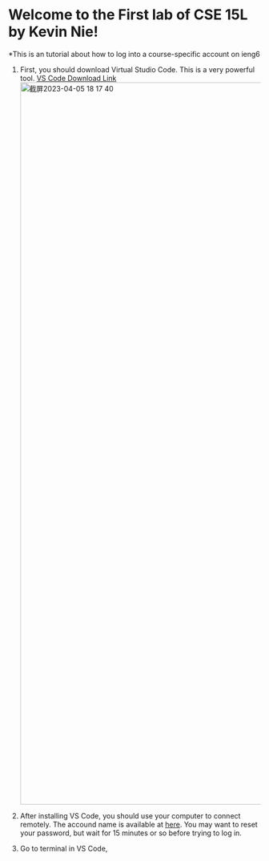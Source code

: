 # Welcome to the First lab of CSE 15L by Kevin Nie!
*This is an tutorial about how to log into a course-specific account on ieng6

1. First, you should download Virtual Studio Code. This is a very powerful tool.
   [VS Code Download Link](https://code.visualstudio.com)
   <img width="1440" alt="截屏2023-04-05 18 17 40" src="https://user-images.githubusercontent.com/122497019/230248440-e89b5c99-61c1-4b3e-8df8-51cf9bb971ae.png">

2. After installing VS Code, you should use your computer to connect remotely. The accound name is available at [here](https://sdacs.ucsd.edu/~icc/index.php). You may want to reset your password, but wait for 15 minutes or so before trying to log in.
3. Go to terminal in VS Code, 

